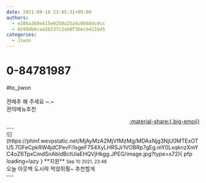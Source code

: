 ```yaml
---
date: 2021-09-10 23:45:31+09:00
authors:
  - e20ba260e415e0250a25a4c0668dc0cc
  - 6599dbbcaa26237c2ab0f3becb421b45
categories:
  - Jiwon
---
```


# 0-84781987

<div class="post-container" markdown="1">
<div class="content-container md-sidebar__scrollwrap" markdown="1">

\#to_jiwon<br><br>젼메추 해 주세요 ~.~<br>젼의메뉴추천

</div>
</div>

<div style="text-align: right;" markdown="1">
<a href="https://weverse.io/fromis9/fanpost/0-84781987" style="text-align: right;">:material-share:{.big-emoji}</a>
</div>
---

<div class="comments-container md-sidebar__scrollwrap" markdown="1">
<div class="comment" markdown="1">
<div class='id-container' markdown="1">
![](https://phinf.wevpstatic.net/MjAyMzA2MjVfMzMg/MDAxNjg3NjU0MTExOTU5.7GFeCpkRW4jdCPevFi1sgeF7S4XyLHRSJr1VOBRp7gEg.mY0LxqknzXmYC4oZ6TpxCmdSnAbldBctUiaEHQVjHkgg.JPEG/image.jpg?type=s72){ pfp loading=lazy }
**<span class="artist">지원</span>** <small>Sep 10 2021, 23:48</small><br>
</div>
<div class='comment-body' markdown="1">
오늘 아웃백 도시락 먹었쥐뤙~ 추천할게
</div>
</div>
</div>
---
